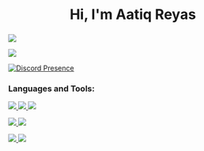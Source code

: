 <h1 align="center">Hi, I'm Aatiq Reyas</h1>
<h3 align="center"></h3>

<p align="left"> <a href="https://twitter.com/aatiqreyas" target="blank"><img src="https://img.shields.io/badge/aatiqreyas-black?style=for-the-badge&logo=twitter" /></a> </p>

<p align="left"> <a href="https://discord.gg/subho" target="blank"><img src="https://img.shields.io/badge/Join Discord-black?style=for-the-badge&logo=discord" /></a> </p>

[![Discord Presence](https://lanyard.cnrad.dev/api/934852457182421033)](https://discord.com/users/934852457182421033)
### Languages and Tools:
<p align="left">
<a href="https://youtu.be/dQw4w9WgXcQ" target="blank"><img src="https://img.shields.io/badge/Node.JS-black?style=for-the-badge&logo=node.js" />
<a href="https://youtu.be/dQw4w9WgXcQ" target="blank"><img src="https://img.shields.io/badge/-HTML5-black?style=for-the-badge&logo=HTML5" />
<a href="https://youtu.be/dQw4w9WgXcQ" target="blank"><img src="https://img.shields.io/badge/CSS-black?style=for-the-badge&logo=css3&logoColor=#1572B6" />
</p>

<p>
<a href="https://youtu.be/dQw4w9WgXcQ" target="blank"><img src="https://img.shields.io/badge/Javascript-black?style=for-the-badge&logo=javascript" />
<a href="https://youtu.be/dQw4w9WgXcQ" target="blank"><img src="https://img.shields.io/badge/Discord.js-black?style=for-the-badge&logo=discord" />
</p>

<p>
<a href="https://youtu.be/dQw4w9WgXcQ" target="blank"><img src="https://img.shields.io/badge/python-black?style=for-the-badge&logo=python" />
<a href="https://youtu.be/dQw4w9WgXcQ" target="blank"><img src="https://img.shields.io/badge/Discord.py-black?style=for-the-badge&logo=discord" />
</p>
<br />
